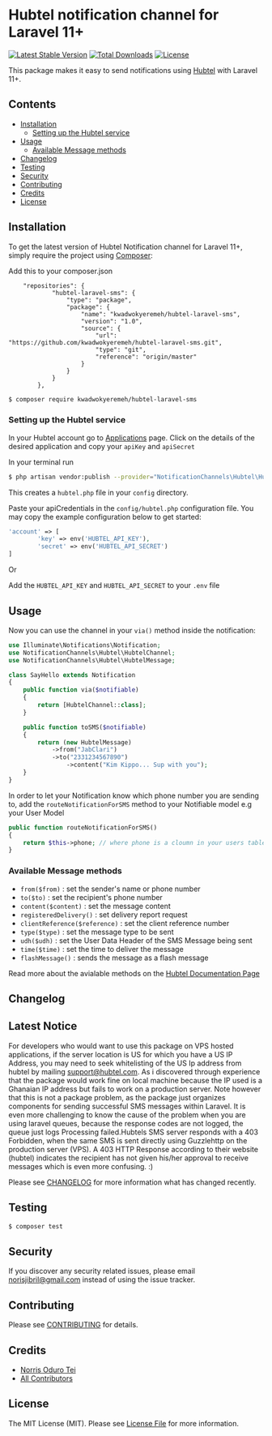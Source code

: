 # Hubtel notification channel for Laravel 11+

[![Latest Stable Version](https://poser.pugx.org/norris1z/hubtel-laravel-sms-channel/v/stable)](https://packagist.org/packages/norris1z/hubtel-laravel-sms-channel)
[![Total Downloads](https://poser.pugx.org/norris1z/hubtel-laravel-sms-channel/downloads)](https://packagist.org/packages/norris1z/hubtel-laravel-sms-channel)
[![License](https://poser.pugx.org/norris1z/hubtel-laravel-sms-channel/license)](https://packagist.org/packages/norris1z/hubtel-laravel-sms-channel)

This package makes it easy to send notifications using [Hubtel](https://hubtel.com) with Laravel 11+.

## Contents

- [Installation](#installation)
	- [Setting up the Hubtel service](#setting-up-the-hubtel-service)
- [Usage](#usage)
	- [Available Message methods](#available-message-methods)
- [Changelog](#changelog)
- [Testing](#testing)
- [Security](#security)
- [Contributing](#contributing)
- [Credits](#credits)
- [License](#license)


## Installation

To get the latest version of Hubtel Notification channel for Laravel 11+, simply require the project using [Composer](https://getcomposer.org):

Add this to your composer.json
```
    "repositories": {
            "hubtel-laravel-sms": {
                "type": "package",
                "package": {
                    "name": "kwadwokyeremeh/hubtel-laravel-sms",
                    "version": "1.0",
                    "source": {
                        "url": "https://github.com/kwadwokyeremeh/hubtel-laravel-sms.git",
                        "type": "git",
                        "reference": "origin/master"
                    }
                }
            }
        },
```
```bash
$ composer require kwadwokyeremeh/hubtel-laravel-sms
```


### Setting up the Hubtel service

In your Hubtel account go to [Applications](https://unity.hubtel.com/account/api-accounts) page. Click on the details of the desired application and copy your `apiKey` and `apiSecret`

In your terminal run
```bash
$ php artisan vendor:publish --provider="NotificationChannels\Hubtel\HubtelServiceProvider"
```
This creates a `hubtel.php` file in your `config` directory.

Paste your apiCredentials in the `config/hubtel.php` configuration file. You may copy the example configuration below to get started:
```php
'account' => [
        'key' => env('HUBTEL_API_KEY'),
        'secret' => env('HUBTEL_API_SECRET')
]
```

Or 

Add the `HUBTEL_API_KEY` and `HUBTEL_API_SECRET` to your `.env` file

## Usage

Now you can use the channel in your `via()` method inside the notification:
``` php
use Illuminate\Notifications\Notification;
use NotificationChannels\Hubtel\HubtelChannel;
use NotificationChannels\Hubtel\HubtelMessage;

class SayHello extends Notification
{
    public function via($notifiable)
    {
        return [HubtelChannel::class];
    }

    public function toSMS($notifiable)
    {
        return (new HubtelMessage)
			->from("JabClari")
			->to("2331234567890")
           	 	->content("Kim Kippo... Sup with you");
    }
}
```

In order to let your Notification know which phone number you are sending to, add the `routeNotificationForSMS` method to your Notifiable model e.g your User Model

```php
public function routeNotificationForSMS()
{
    return $this->phone; // where phone is a cloumn in your users table;
}
```

### Available Message methods

* `from($from)` : set the sender's name or phone number
* `to($to)` : set the recipient's phone number
* `content($content)` : set the message content
* `registeredDelivery()` : set delivery report request
* `clientReference($reference)` : set the client reference number
* `type($type)` : set the message type to be sent
* `udh($udh)` : set the User Data Header of the SMS Message being sent
* `time($time)` : set the time to deliver the message
* `flashMessage()` : sends the message as a flash message

Read more about the avialable methods on the [Hubtel Documentation Page](https://developers.hubtel.com/documentations/sendmessage)
## Changelog

## Latest Notice 
For developers who would want to use this package on VPS hosted applications, if the server location is US for which you have a US IP Address, you may need to seek whitelisting of the US Ip address from hubtel by mailing support@hubtel.com. As i discovered through experience that the package would work fine on local machine because the IP used is a Ghanaian IP address but fails to work on a production server. Note however that this is not a package problem, as the package just organizes components for sending successful SMS messages within Laravel. It is even more challenging to know the cause of the problem when you are using laravel queues, because the response codes are not logged, the queue just logs Processing failed.Hubtels SMS server responds with a 403 Forbidden, when the same SMS is sent directly using Guzzlehttp on the production server (VPS). A 403 HTTP Response according to their website (hubtel) indicates the recipient has not given his/her approval to receive messages which is even more confusing. :) 


Please see [CHANGELOG](CHANGELOG.md) for more information what has changed recently.

## Testing

``` bash
$ composer test
```

## Security

If you discover any security related issues, please email norisjibril@gmail.com instead of using the issue tracker.

## Contributing

Please see [CONTRIBUTING](CONTRIBUTING.md) for details.

## Credits

- [Norris Oduro Tei](https://github.com/Norris1z)
- [All Contributors](../../contributors)

## License

The MIT License (MIT). Please see [License File](LICENSE.md) for more information.
